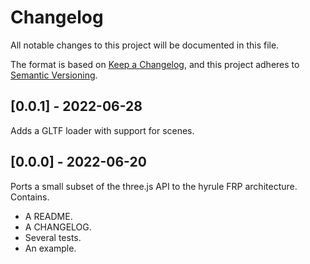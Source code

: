 # Changelog

All notable changes to this project will be documented in this file.

The format is based on [Keep a Changelog](https://keepachangelog.com/en/1.0.0/),
and this project adheres to [Semantic Versioning](https://semver.org/spec/v2.0.0.html).

## [0.0.1] - 2022-06-28

Adds a GLTF loader with support for scenes.

## [0.0.0] - 2022-06-20

Ports a small subset of the three.js API to the hyrule FRP architecture. Contains.

- A README.
- A CHANGELOG.
- Several tests.
- An example.
